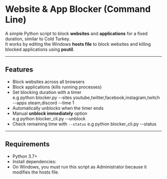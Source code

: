 # Website & App Blocker (Command Line)

A simple Python script to block **websites** and **applications** for a fixed duration, similar to Cold Turkey.  
It works by editing the Windows **hosts file** to block websites and killing blocked applications using **psutil**.

---

## Features
- Block websites across all browsers  
- Block applications (kills running processes)  
- Set blocking duration with a timer  
  e.g python blocker.py --sites youtube,twitter,facebook,instagram,twitch --apps steam,discord --time 1
- Automatically unblocks when the timer ends  
- Manual **unblock immediately** option  
  e.g python blocker_cli.py --unblock
- Check remaining time with `--status`
  e.g python blocker_cli.py --status

---

## Requirements
- Python 3.7+  
- Install dependencies:
- On Windows, you must run this script as Administrator because it modifies the hosts file.
```bash

